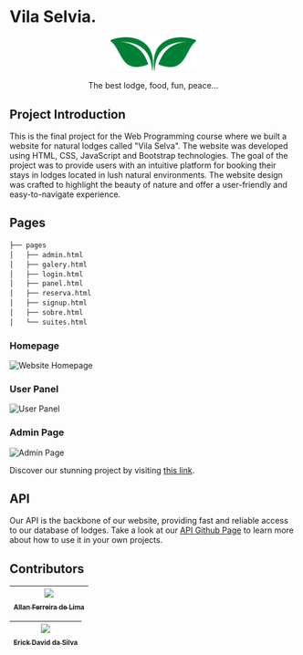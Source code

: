 # Vila Selvia.

<p align="center">
    <a href="#" target="blank">
        <img width="150em" src="./images/logo-demo-green.png"/>
    </a>
</p>

<p align="center">
    The best lodge, food, fun, peace...
</p>

## Project Introduction

This is the final project for the Web Programming course where we built a website for natural lodges called "Vila Selva". The website was developed using HTML, CSS, JavaScript and Bootstrap technologies. The goal of the project was to provide users with an intuitive platform for booking their stays in lodges located in lush natural environments. The website design was crafted to highlight the beauty of nature and offer a user-friendly and easy-to-navigate experience.


## Pages
```sh
├── pages
│   ├── admin.html
│   ├── galery.html
│   ├── login.html
│   ├── panel.html
│   ├── reserva.html
│   ├── signup.html
│   ├── sobre.html
│   └── suites.html
```

### Homepage
![Website Homepage](https://i.imgur.com/hjwGRR7.png)

### User Panel
![User Panel](https://i.imgur.com/fbI9xnr.png)


### Admin Page
![Admin Page](https://i.imgur.com/SDbnUq6.png)

Discover our stunning project by visiting [this link](http://www.vilaselvia.shop).

## API

Our API is the backbone of our website, providing fast and reliable access to our database of lodges. Take a look at our [API Github Page](https://github.com/yotozangue/vila-selvia-api) to learn more about how to use it in your own projects.

## Contributors

| [<div><img height="150" src="https://i.imgur.com/OkvHhNx.jpg"><br><sub>Allan Ferreira de Lima</sub></div>][yotozangue] |
| :---: |

| [<div><img height="150px" src="https://i.imgur.com/0cKiabB.jpg"><br><sub>Erick David da Silva</sub></div>][erickDavi320] |
| :---: |



<!-- [Constributors] -->
[yotozangue]: https://github.com/yotozangue
[erickDavi320]: https://github.com/erickDavi320

